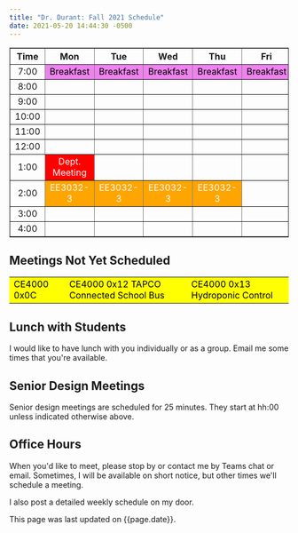 ```yaml
---
title: "Dr. Durant: Fall 2021 Schedule"
date: 2021-05-20 14:44:30 -0500
---
```


<style type="text/css">
td        { text-align: center;                      }
td.am     { background-color: red;     color: white; }
td.ce4000 { background-color: yellow;  color: black; text-align: left; }
td.ee3032 { background-color: orange;  color: white; }
td.lunch  { background-color: violet;  color: black; }
</style>

<div align="center">
<table border>
<tr><th>Time</th>       <th>Mon</th>                                    <th>Tue</th>                                            <th>Wed</th>                        <th>Thu</th>                                    <th>Fri</th>                                    </tr>
<tr><td>7:00</td>       <td class="lunch">Breakfast</td>                <td class="lunch">Breakfast</td>                        <td class="lunch">Breakfast</td>    <td class="lunch">Breakfast</td>                <td class="lunch">Breakfast</td>                </tr>
<tr><td>8:00</td>       <td>&nbsp;</td>                                 <td>&nbsp;</td>                                         <td>&nbsp;</td>                     <td>&nbsp;</td>                                 <td>&nbsp;</td>                                 </tr>
<tr><td>9:00</td>       <td>&nbsp;</td>                                 <td>&nbsp;</td>                                         <td>&nbsp;</td>                     <td>&nbsp;</td>                                 <td>&nbsp;</td>                                 </tr>
<tr><td>10:00</td>      <td>&nbsp;</td>                                 <td>&nbsp;</td>                                         <td>&nbsp;</td>                     <td>&nbsp;</td>                                 <td>&nbsp;</td>                                 </tr>
<tr><td>11:00</td>      <td>&nbsp;</td>                                 <td>&nbsp;</td>                                         <td>&nbsp;</td>                     <td>&nbsp;</td>                                 <td>&nbsp;</td>                                 </tr>
<tr><td>12:00</td>      <td>&nbsp;</td>                                 <td>&nbsp;</td>                                         <td>&nbsp;</td>                     <td>&nbsp;</td>                                 <td>&nbsp;</td>                                 </tr>
<tr><td>1:00</td>       <td class="am">Dept. Meeting</td>               <td>&nbsp;</td>                                         <td>&nbsp;</td>                     <td>&nbsp;</td>                                 <td>&nbsp;</td>                                 </tr>
<tr><td>2:00</td>       <td class="ee3032">EE3032-3</td>                <td class="ee3032">EE3032-3</td>                        <td class="ee3032">EE3032-3</td>    <td class="ee3032">EE3032-3</td>                <td>&nbsp;</td>                                 </tr>
<tr><td>3:00</td>       <td>&nbsp;</td>                                 <td>&nbsp;</td>                                         <td>&nbsp;</td>                     <td>&nbsp;</td>                                 <td>&nbsp;</td>                                 </tr>
<tr><td>4:00</td>       <td>&nbsp;</td>                                 <td>&nbsp;</td>                                         <td>&nbsp;</td>                     <td>&nbsp;</td>                                 <td>&nbsp;</td>                                 </tr>
</table>
</div>

## Meetings Not Yet Scheduled

<table><tr>
<td class="ce4000">CE4000 0x0C</td>
<td class="ce4000">CE4000 0x12 TAPCO Connected School Bus</td>
<td class="ce4000">CE4000 0x13 Hydroponic Control</td>
</tr></table>

## Lunch with Students

I would like to have lunch with you individually or as a group. Email me some times that you're available.

## Senior Design Meetings

Senior design meetings are scheduled for 25 minutes. They start at hh:00 unless indicated otherwise above.

## Office Hours

When you'd like to meet, please stop by or contact me by Teams chat or email. Sometimes, I will be available on short notice, but other times we'll schedule a meeting.

I also post a detailed weekly schedule on my door.

This page was last updated on {{page.date}}.
